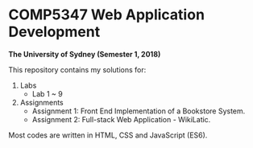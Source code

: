 # COMP5347 Web Application Development

**The University of Sydney (Semester 1, 2018)**

This repository contains my solutions for:

1. Labs
   - Lab 1 ~ 9
2. Assignments
   - Assignment 1: Front End Implementation of a Bookstore System.
   - Assignment 2: Full-stack Web Application - WikiLatic.

Most codes are written in HTML, CSS and JavaScript (ES6).
